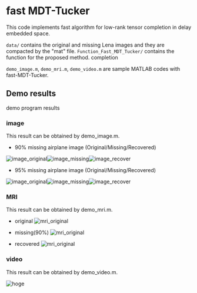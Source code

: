 # fast MDT-Tucker

This code implements fast algorithm for low-rank tensor completion in delay embedded space.

```data/``` contains the original and missing Lena images and they are compacted by the "mat" file.
```Function_Fast_MDT_Tucker/``` contains the function for the proposed method.
completion

```demo_image.m```, ```demo_mri.m```, ```demo_video.m``` are sample MATLAB codes with fast-MDT-Tucker.


## Demo results
demo program results
### image
This result can be obtained by demo_image.m.

- 90% missing airplane image (Original/Missing/Recovered)

![image_original](./data/image/airplane.png)![image_missing](./data/image/airplane_90_missing.png)![image_recover](./result/image/completed_airplane_90_missing.png)

- 95% missing airplane image (Original/Missing/Recovered)

![image_original](./data/image/airplane.png)![image_missing](./data/image/airplane_95_missing.png)![image_recover](./result/image/completed_airplane_95_missing.png)

### MRI
This result can be obtained by demo_mri.m.

- original 
![mri_original](./result/mri/original.png)

- missing(90%)
![mri_original](./result/mri/missing.png)

- recovered
![mri_original](./result/mri/recovered.png)

### video
This result can be obtained by demo_video.m.

![hoge](./result/video/result.gif)